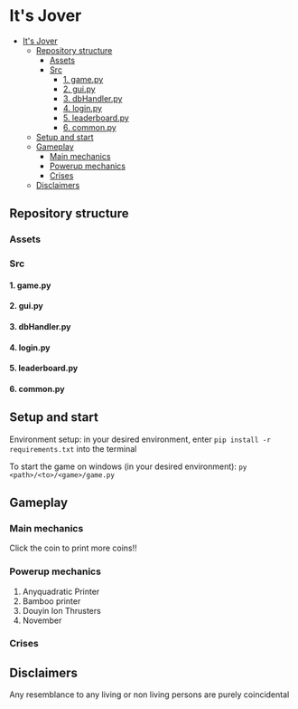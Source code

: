 # It's Jover
- [It's Jover](#its-jover)
  - [Repository structure](#repository-structure)
    - [Assets](#assets)
    - [Src](#src)
      - [1. game.py](#1-gamepy)
      - [2. gui.py](#2-guipy)
      - [3. dbHandler.py](#3-dbhandlerpy)
      - [4. login.py](#4-loginpy)
      - [5. leaderboard.py](#5-leaderboardpy)
      - [6. common.py](#6-commonpy)
  - [Setup and start](#setup-and-start)
  - [Gameplay](#gameplay)
    - [Main mechanics](#main-mechanics)
    - [Powerup mechanics](#powerup-mechanics)
    - [Crises](#crises)
  - [Disclaimers](#disclaimers)

## Repository structure

### Assets

### Src
#### 1. game.py
#### 2. gui.py
#### 3. dbHandler.py
#### 4. login.py
#### 5. leaderboard.py
#### 6. common.py


## Setup and start
Environment setup: in your desired environment, enter
`pip install -r requirements.txt`
into the terminal

To start the game on windows (in your desired environment): `py <path>/<to>/<game>/game.py`

## Gameplay
### Main mechanics
Click the coin to print more coins!!

### Powerup mechanics
1. Anyquadratic Printer
2. Bamboo printer
3. Douyin Ion Thrusters
4. November

### Crises

## Disclaimers
Any resemblance to any living or non living persons are purely coincidental
